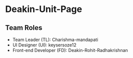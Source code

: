 # Deakin-Unit-Page
## Team Roles
- Team Leader (TL): Charishma-mandapati
- UI Designer (UI): keysersoze12
- Front-end Developer (FD): Deakin-Rohit-Radhakrishnan
